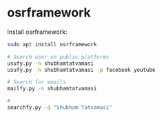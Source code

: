 # osrframework

Install osrframework:
```bash
sudo apt install osrframework
```


```bash
# Search user on public platforms
usufy.py -n shubhamtatvamasi
usufy.py -n shubhamtatvamasi -p facebook youtube

# Search for emails
mailfy.py -n shubhamtatvamasi

# 
searchfy.py -q "Shubham Tatvamasi"
```



